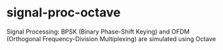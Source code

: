 # signal-proc-octave
Signal Processing: BPSK (Binary Phase-Shift Keying) and OFDM (Orthogonal Frequency-Division Multiplexing) are simulated using Octave
